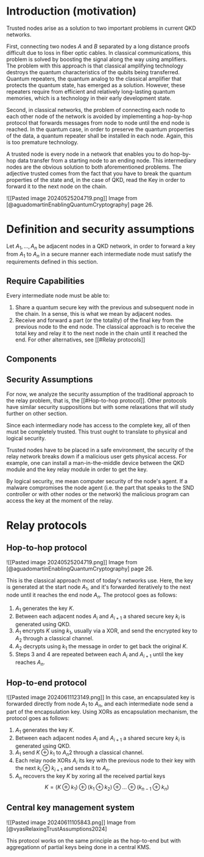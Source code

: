 # Introduction (motivation)

Trusted nodes arise as a solution to two important problems in current QKD networks.

First, connecting two nodes $A$ and $B$ separated by a long distance proofs difficult due to loss in fiber optic cables.  In classical communications, this problem is solved by boosting the signal along the way using amplifiers. The problem with this approach is that classical amplifying technology destroys the quantum characteristics of the qubits being transferred. Quantum repeaters, the quantum analog to the classical amplifier that protects the quantum state, has emerged as a solution. However, these repeaters require from efficient and relatively long-lasting quantum memories, which is a technology in their early development state.

Second, in classical networks, the problem of connecting each node to each other node of the network is avoided by implementing a hop-by-hop protocol that forwards messages from node to node until the end node is reached. In the quantum case, in order to preserve the quantum properties of the data, a quantum repeater shall be installed in each node. Again, this is too premature technology.

A trusted node is every node in a network that enables you to do hop-by-hop data transfer from a starting node to an ending node. This intermediary nodes are the obvious solution to both aforementioned problems. The adjective trusted comes from the fact that you have to break the quantum properties of the state and, in the case of QKD, read the Key in order to forward it to the next node on the chain.

![[Pasted image 20240525204719.png]]
Image from [@aguadomartinEnablingQuantumCryptography] page 26.

# Definition and security assumptions

Let $A_1, \dots, A_n$ be adjacent nodes in a QKD network, in order to forward a key from $A_1$ to $A_n$ in a secure manner each intermediate node must satisfy the requirements defined in this section.

## Require Capabilities

Every intermediate node must be able to:
1. Share a quantum secure key with the previous and subsequent node in the chain. In a sense, this is what we mean by adjacent nodes.
2. Receive and forward a part (or the totality) of the final key from the previous node to the end node. The classical approach is to receive the total key and relay it to the next node in the chain until it reached the end. For other alternatives, see [[#Relay protocols]]

## Components

## Security Assumptions

For now, we analyze the security assumption of the traditional approach to the relay problem, that is, the [[#Hop-to-hop protocol]]. Other protocols have similar security suppositions but with some relaxations that will study further on other section.

Since each intermediary node has access to the complete key, all of then must be completely trusted. This trust ought to translate to physical and logical security.

Trusted nodes have to be placed in a safe environment, the security of the relay network breaks down if a malicious user gets physical access. For example, one can install a man-in-the-middle device between the QKD module and the key relay module in order to get the key.

By logical security, me mean computer security of the node's agent. If a malware compromises the node agent (i.e. the part that speaks to the SND controller or with other nodes or the network) the malicious program can access the key at the moment of the relay.

# Relay protocols

## Hop-to-hop protocol

![[Pasted image 20240525204719.png]]
Image from [@aguadomartinEnablingQuantumCryptography] page 26.

This is the classical approach most of today's networks use. Here, the key is generated at the start node $A_1$, and it's forwarded iteratively to the next node until it reaches the end node $A_n.$ The protocol goes as follows:
1. $A_1$ generates the key $K$.
2. Between each adjacent nodes $A_i$ and $A_{i+1}$ a shared secure key $k_i$ is generated using QKD.
3. $A_1$ encrypts $K$ using $k_1$, usually via a XOR, and send the encrypted key to $A_2$ through a classical channel. 
4. $A_2$ decrypts using $k_1$ the message in order to get back the original $K$.
5. Steps 3 and 4 are repeated between each $A_i$ and $A_{i+1}$ until the key reaches $A_n$.



## Hop-to-end protocol

![[Pasted image 20240611123149.png]]
In this case, an encapsulated key is forwarded directly from node $A_1$ to $A_n$, and each intermediate node send a part of the encapsulation key. Using XORs as encapsulation mechanism, the protocol goes as follows:
1. $A_1$ generates the key $K$.
2. Between each adjacent nodes $A_i$ and $A_{i+1}$ a shared secure key $k_i$ is generated using QKD.
3. $A_1$ send $K \oplus k_1$ to $A_n2$ through a classical channel.
4. Each relay node XORs $A_i$ its key with the previous node to their key with the next $k_i \oplus k_{i+1}$ and sends it to $A_n$.
5. $A_n$ recovers the key $K$ by xoring all the received partial keys 
$$K = (K\oplus k_1) \oplus (k_1\oplus k_2) \oplus \dots \oplus(k_{n-1} \oplus k_n)$$
## Central key management system

![[Pasted image 20240611105843.png]]
Image from [@vyasRelaxingTrustAssumptions2024]

This protocol works on the same principle as the hop-to-end but with aggregationn of partial keys being done in a central KMS.